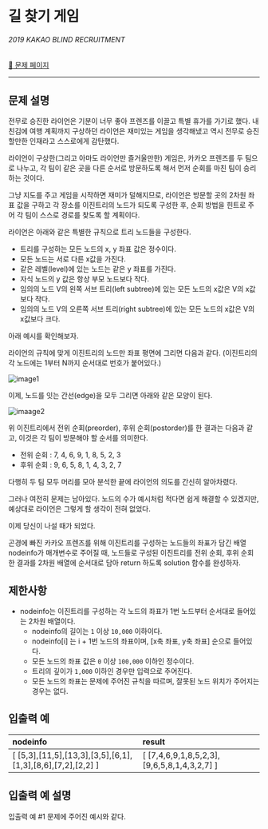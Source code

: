 # 길 찾기 게임

###### 2019 KAKAO BLIND RECRUITMENT

[:link: 문제 페이지](https://school.programmers.co.kr/learn/courses/30/lessons/42892)

---

## 문제 설명

전무로 승진한 라이언은 기분이 너무 좋아 프렌즈를 이끌고 특별 휴가를 가기로 했다.
내친김에 여행 계획까지 구상하던 라이언은 재미있는 게임을 생각해냈고 역시 전무로 승진할만한 인재라고 스스로에게 감탄했다.

라이언이 구상한(그리고 아마도 라이언만 즐거울만한) 게임은, 카카오 프렌즈를 두 팀으로 나누고, 각 팀이 같은 곳을 다른 순서로 방문하도록 해서 먼저 순회를 마친 팀이 승리하는 것이다.

그냥 지도를 주고 게임을 시작하면 재미가 덜해지므로, 라이언은 방문할 곳의 2차원 좌표 값을 구하고 각 장소를 이진트리의 노드가 되도록 구성한 후, 순회 방법을 힌트로 주어 각 팀이 스스로 경로를 찾도록 할 계획이다.

라이언은 아래와 같은 특별한 규칙으로 트리 노드들을 구성한다.

- 트리를 구성하는 모든 노드의 x, y 좌표 값은 정수이다.
- 모든 노드는 서로 다른 x값을 가진다.
- 같은 레벨(level)에 있는 노드는 같은 y 좌표를 가진다.
- 자식 노드의 y 값은 항상 부모 노드보다 작다.
- 임의의 노드 V의 왼쪽 서브 트리(left subtree)에 있는 모든 노드의 x값은 V의 x값보다 작다.
- 임의의 노드 V의 오른쪽 서브 트리(right subtree)에 있는 모든 노드의 x값은 V의 x값보다 크다.

아래 예시를 확인해보자.

라이언의 규칙에 맞게 이진트리의 노드만 좌표 평면에 그리면 다음과 같다. (이진트리의 각 노드에는 1부터 N까지 순서대로 번호가 붙어있다.)

![image1](https://grepp-programmers.s3.amazonaws.com/files/production/dbb58728bd/a5371669-54d4-42a1-9e5e-7466f2d7b683.jpg)

이제, 노드를 잇는 간선(edge)을 모두 그리면 아래와 같은 모양이 된다.

![imaage2](https://grepp-programmers.s3.amazonaws.com/files/production/6bd8f6496a/50e1df20-5cb7-4846-86d6-2a2f1e70c5da.jpg)

위 이진트리에서 전위 순회(preorder), 후위 순회(postorder)를 한 결과는 다음과 같고, 이것은 각 팀이 방문해야 할 순서를 의미한다.

- 전위 순회 : 7, 4, 6, 9, 1, 8, 5, 2, 3
- 후위 순회 : 9, 6, 5, 8, 1, 4, 3, 2, 7

다행히 두 팀 모두 머리를 모아 분석한 끝에 라이언의 의도를 간신히 알아차렸다.

그러나 여전히 문제는 남아있다. 노드의 수가 예시처럼 적다면 쉽게 해결할 수 있겠지만, 예상대로 라이언은 그렇게 할 생각이 전혀 없었다.

이제 당신이 나설 때가 되었다.

곤경에 빠진 카카오 프렌즈를 위해 이진트리를 구성하는 노드들의 좌표가 담긴 배열 nodeinfo가 매개변수로 주어질 때,
노드들로 구성된 이진트리를 전위 순회, 후위 순회한 결과를 2차원 배열에 순서대로 담아 return 하도록 solution 함수를 완성하자.

## 제한사항

- nodeinfo는 이진트리를 구성하는 각 노드의 좌표가 1번 노드부터 순서대로 들어있는 2차원 배열이다.
  - nodeinfo의 길이는 `1` 이상 `10,000` 이하이다.
  - nodeinfo[i] 는 i + 1번 노드의 좌표이며, [x축 좌표, y축 좌표] 순으로 들어있다.
  - 모든 노드의 좌표 값은 `0` 이상 `100,000` 이하인 정수이다.
  - 트리의 깊이가 `1,000` 이하인 경우만 입력으로 주어진다.
  - 모든 노드의 좌표는 문제에 주어진 규칙을 따르며, 잘못된 노드 위치가 주어지는 경우는 없다.

## 입출력 예

| nodeinfo                                                    | result                                      |
| :---------------------------------------------------------- | :------------------------------------------ |
| [ [5,3],[11,5],[13,3],[3,5],[6,1],[1,3],[8,6],[7,2],[2,2] ] | [ [7,4,6,9,1,8,5,2,3],[9,6,5,8,1,4,3,2,7] ] |

## 입출력 예 설명

입출력 예 #1
문제에 주어진 예시와 같다.
